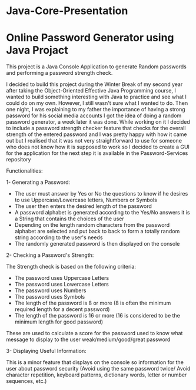 # Java-Core-Presentation
# Online Password Generator using Java Projact
This project is a Java Console Application to generate Random passwords and performing a password strength check.

I decided to build this project during the Winter Break of my second year after taking the Object-Oriented Effective Java Programming course, I wanted to build something interesting with Java to practice and see what I could do on my own. However, I still wasn't sure what I wanted to do. Then one night, I was explaining to my father the importance of having a strong password for his social media accounts I got the idea of doing a random password generator, a week later it was done. While working on it I decided to include a password strength checker feature that checks for the overall strength of the entered password and I was pretty happy with how it came out but I realised that it was not very straightforward to use for someone who does not know how it is supposed to work so I decided to create a GUI for the application for the next step it is available in the Password-Services repository

Functionalities:

1- Generating a Password:
* The user must answer by Yes or No the questions to know if he desires to use Uppercase/Lowercase letters, Numbers or Symbols 
* The user then enters the desired length of the password
* A password alphabet is generated according to the Yes/No answers it is a String that contains the choices of the user
* Depending on the length random characters from the password alphabet are selected and put back to back to form a totally random string according to the user's needs
* The randomly generated password is then displayed on the console

2- Checking a Password's Strength:

The Strength check is based on the following criteria:
* The password uses Uppercase Letters
* The password uses Lowercase Letters
* The password uses Numbers
* The password uses Symbols
* The length of the password is 8 or more (8 is often the minimum required length for a decent password)
* The length of the password is 16 or more (16 is considered to be the minimum length for good password)

These are used to calculate a score for the password used to know what message to display to the user weak/medium/good/great password

3- Displaying Useful Information:

This is a minor feature that displays on the console so information for the user about password security (Avoid using the same password twice/ Avoid character repetition, keyboard patterns, dictionary words, letter or number sequences, etc.)
